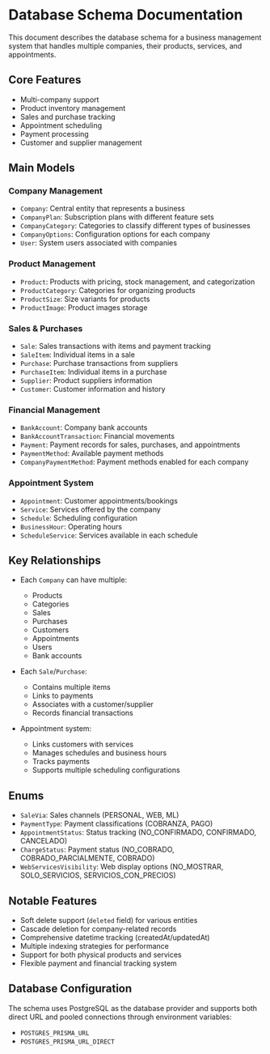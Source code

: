 # Database Schema Documentation

This document describes the database schema for a business management system that handles multiple companies, their products, services, and appointments.

## Core Features

- Multi-company support
- Product inventory management
- Sales and purchase tracking
- Appointment scheduling
- Payment processing
- Customer and supplier management

## Main Models

### Company Management
- `Company`: Central entity that represents a business
- `CompanyPlan`: Subscription plans with different feature sets
- `CompanyCategory`: Categories to classify different types of businesses
- `CompanyOptions`: Configuration options for each company
- `User`: System users associated with companies

### Product Management
- `Product`: Products with pricing, stock management, and categorization
- `ProductCategory`: Categories for organizing products
- `ProductSize`: Size variants for products
- `ProductImage`: Product images storage

### Sales & Purchases
- `Sale`: Sales transactions with items and payment tracking
- `SaleItem`: Individual items in a sale
- `Purchase`: Purchase transactions from suppliers
- `PurchaseItem`: Individual items in a purchase
- `Supplier`: Product suppliers information
- `Customer`: Customer information and history

### Financial Management
- `BankAccount`: Company bank accounts
- `BankAccountTransaction`: Financial movements
- `Payment`: Payment records for sales, purchases, and appointments
- `PaymentMethod`: Available payment methods
- `CompanyPaymentMethod`: Payment methods enabled for each company

### Appointment System
- `Appointment`: Customer appointments/bookings
- `Service`: Services offered by the company
- `Schedule`: Scheduling configuration
- `BusinessHour`: Operating hours
- `ScheduleService`: Services available in each schedule

## Key Relationships

- Each `Company` can have multiple:
  - Products
  - Categories
  - Sales
  - Purchases
  - Customers
  - Appointments
  - Users
  - Bank accounts

- Each `Sale`/`Purchase`:
  - Contains multiple items
  - Links to payments
  - Associates with a customer/supplier
  - Records financial transactions

- Appointment system:
  - Links customers with services
  - Manages schedules and business hours
  - Tracks payments
  - Supports multiple scheduling configurations

## Enums

- `SaleVia`: Sales channels (PERSONAL, WEB, ML)
- `PaymentType`: Payment classifications (COBRANZA, PAGO)
- `AppointmentStatus`: Status tracking (NO_CONFIRMADO, CONFIRMADO, CANCELADO)
- `ChargeStatus`: Payment status (NO_COBRADO, COBRADO_PARCIALMENTE, COBRADO)
- `WebServicesVisibility`: Web display options (NO_MOSTRAR, SOLO_SERVICIOS, SERVICIOS_CON_PRECIOS)

## Notable Features

- Soft delete support (`deleted` field) for various entities
- Cascade deletion for company-related records
- Comprehensive datetime tracking (createdAt/updatedAt)
- Multiple indexing strategies for performance
- Support for both physical products and services
- Flexible payment and financial tracking system

## Database Configuration

The schema uses PostgreSQL as the database provider and supports both direct URL and pooled connections through environment variables:
- `POSTGRES_PRISMA_URL`
- `POSTGRES_PRISMA_URL_DIRECT`